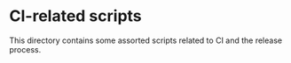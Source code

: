 CI-related scripts
==================

This directory contains some assorted scripts related to CI and the release
process.

